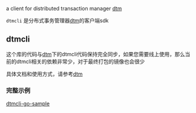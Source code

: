 a client for distributed transaction manager [dtm](https://github.com/yedf/dtm)


`dtmcli` 是分布式事务管理器[dtm](https://github.com/yedf/dtm)的客户端sdk

## dtmcli

这个库的代码与[dtm](https://github.com/yedf/dtm)下的dtmcli代码保持完全同步，如果您需要线上使用，那么当前的dtmcli相关的依赖非常少，对于最终打包的镜像也会很少

具体文档和使用方式，请参考[dtm](https://github.com/yedf/dtm)

### 完整示例

[dtmcli-go-sample](https://github.com/yedf/dtmcli-go-sample)

